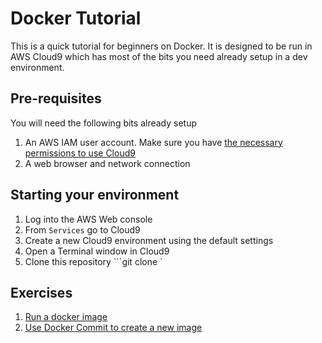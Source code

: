 # Docker Tutorial

This is a quick tutorial for beginners on Docker. It is designed to be run in AWS Cloud9 which has most of the 
bits you need already setup in a dev environment.

## Pre-requisites

You will need the following bits already setup

1. An AWS IAM user account. Make sure you have [the necessary permissions to use Cloud9](http://docs.aws.amazon.com/cloud9/latest/user-guide/setup.html)
2. A web browser and network connection

## Starting your environment

1. Log into the AWS Web console
2. From `Services` go to Cloud9
3. Create a new Cloud9 environment using the default settings
4. Open a Terminal window in Cloud9
5. Clone this repository
   ```git clone <repo url>`


## Exercises

1. [Run a docker image](01-RunDockerImage)
2. [Use Docker Commit to create a new image](02-DockerCommit)